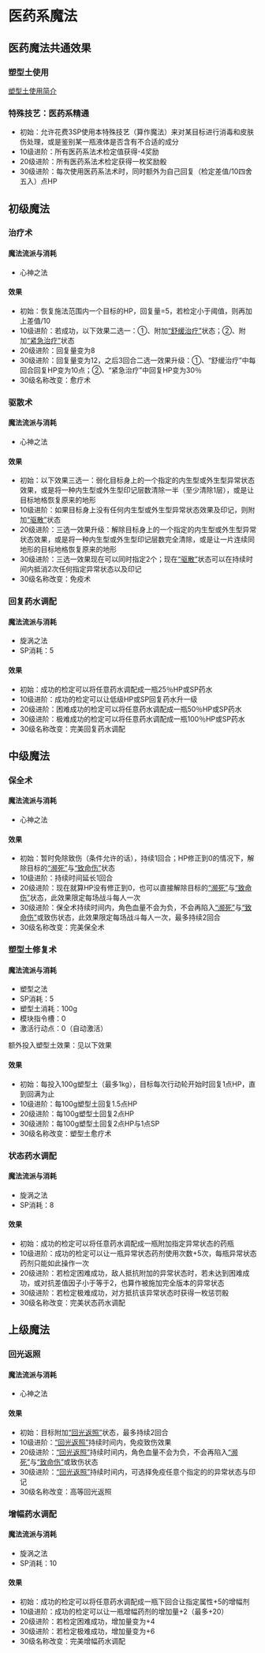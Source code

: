 # 医药系魔法

## 医药魔法共通效果

### 塑型土使用

<a href="../../plastic_Soil" target="_blank">塑型土使用简介</a>

### 特殊技艺：医药系精通

* 初始：允许花费3SP使用本特殊技艺（算作魔法）来对某目标进行消毒和皮肤伤处理，或是鉴别某一瓶液体是否含有不合适的成分
* 10级进阶：所有医药系法术检定值获得-4奖励
* 20级进阶：所有医药系法术检定获得一枚奖励骰
* 30级进阶：每次使用医药系法术时，同时额外为自己回复（检定差值/10四舍五入）点HP

## 初级魔法

### 治疗术

#### 魔法流派与消耗

* 心神之法

#### 效果

* 初始：恢复施法范围内一个目标的HP，回复量=5，若检定小于阈值，则再加上差值/10
* 10级进阶：若成功，以下效果二选一：①、附加<a href="../../../status/normal/#舒缓治疗" target="_blank">“舒缓治疗”</a>状态；②、附加<a href="../../../status/normal/#紧急治疗" target="_blank">“紧急治疗”</a>状态
* 20级进阶：回复量变为8
* 30级进阶：回复量变为12，之后3回合二选一效果升级：①、“舒缓治疗”中每回合回复HP变为10点；②、“紧急治疗”中回复HP变为30％
* 30级名称改变：愈疗术

### 驱散术

#### 魔法流派与消耗

* 心神之法

#### 效果

* 初始：以下效果三选一：弱化目标身上的一个指定的内生型或外生型异常状态效果，或是将一种内生型或外生型印记层数清除一半（至少清除1层），或是让目标地格恢复原来的地形
* 10级进阶：如果目标身上没有任何内生型或外生型异常状态效果及印记，则附加<a href="../../../status/normal/#驱散" target="_blank">“驱散”</a>状态
* 20级进阶：三选一效果升级：解除目标身上的一个指定的内生型或外生型异常状态效果，或是将一种内生型或外生型印记层数完全清除，或是让一片连续同地形的目标地格恢复原来的地形
* 30级进阶：三选一效果现在可以同时指定2个；现在<a href="../../../status/normal/#驱散" target="_blank">“驱散”</a>状态可以在持续时间内抵消2次任何指定异常状态以及印记
* 30级名称改变：免疫术

### 回复药水调配

#### 魔法流派与消耗

* 旋涡之法
* SP消耗：5

#### 效果

* 初始：成功的检定可以将任意药水调配成一瓶25％HP或SP药水
* 10级进阶：成功的检定可以让低级HP或SP回复药水升一级
* 20级进阶：困难成功的检定可以将任意药水调配成一瓶50％HP或SP药水
* 30级进阶：极难成功的检定可以将任意药水调配成一瓶100％HP或SP药水
* 30级名称改变：完美回复药水调配

## 中级魔法

### 保全术

#### 魔法流派与消耗

* 心神之法

#### 效果

* 初始：暂时免除致伤（条件允许的话），持续1回合；HP修正到0的情况下，解除目标的<a href="../../../status/normal/#濒死" target="_blank">“濒死”</a>与<a href="../../../status/normal/#致命伤" target="_blank">“致命伤”</a>状态
* 10级进阶：持续时间延长1回合
* 20级进阶：现在就算HP没有修正到0，也可以直接解除目标的<a href="../../../status/normal/#濒死" target="_blank">“濒死”</a>与<a href="../../../status/normal/#致命伤" target="_blank">“致命伤”</a>状态，此效果限定每场战斗每人一次
* 30级进阶：保全术持续时间内，角色血量不会为负，不会再陷入<a href="../../../status/normal/#濒死" target="_blank">“濒死”</a>与<a href="../../../status/normal/#致命伤" target="_blank">“致命伤”</a>或致伤状态，此效果限定每场战斗每人一次，最多持续2回合
* 30级名称改变：完美保全术

### 塑型土修复术

#### 魔法流派与消耗

* 塑型之法
* SP消耗：5
* 塑型土消耗：100g
* 模块指令槽：0
* 激活行动点：0（自动激活）

额外投入塑型土效果：见以下效果

#### 效果

* 初始：每投入100g塑型土（最多1kg），目标每次行动轮开始时回复1点HP，直到回满为止
* 10级进阶：每100g塑型土回复1.5点HP
* 20级进阶：每100g塑型土回复2点HP
* 30级进阶：每100g塑型土回复2点HP与1点SP
* 30级名称改变：塑型土愈疗术

### 状态药水调配

#### 魔法流派与消耗

* 旋涡之法
* SP消耗：8

#### 效果

* 初始：成功的检定可以将任意药水调配成一瓶附加指定异常状态的药瓶
* 10级进阶：成功的检定可以让一瓶异常状态药剂使用次数+5次，每瓶异常状态药剂只能如此操作一次
* 20级进阶：若检定困难成功，敌人抵抗附加的异常状态时，若未达到困难成功，或对抗差值因子小于等于2，也算作被施加完全版本的异常状态
* 30级进阶：若检定极难成功，对方抵抗该异常状态时获得一枚惩罚骰
* 30级名称改变：完美状态药水调配

## 上级魔法

### 回光返照

#### 魔法流派与消耗

* 心神之法

#### 效果

* 初始：目标附加<a href="../../../status/normal/#回光返照" target="_blank">“回光返照”</a>状态，最多持续2回合
* 10级进阶：<a href="../../../status/normal/#回光返照" target="_blank">“回光返照”</a>持续时间内，免疫致伤效果
* 20级进阶：<a href="../../../status/normal/#回光返照" target="_blank">“回光返照”</a>持续时间内，角色血量不会为负，不会再陷入<a href="../../../status/normal/#濒死" target="_blank">“濒死”</a>与<a href="../../../status/normal/#致命伤" target="_blank">“致命伤”</a>或致伤状态
* 30级进阶：<a href="../../../status/normal/#回光返照" target="_blank">“回光返照”</a>持续时间内，可选择免疫任意个指定的的异常状态与印记
* 30级名称改变：高等回光返照

### 增幅药水调配

#### 魔法流派与消耗

* 旋涡之法
* SP消耗：10

#### 效果

* 初始：成功的检定可以将任意药水调配成一瓶下回合让指定属性+5的增幅剂
* 10级进阶：成功的检定可以让一瓶增幅药剂的增加量+2（最多+20）
* 20级进阶：若检定困难成功，增加量变为+4
* 30级进阶：若检定极难成功，增加量变为+6
* 30级名称改变：完美增幅药水调配
